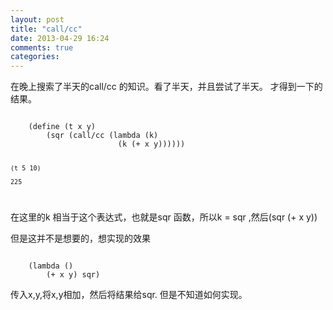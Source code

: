 ```yaml
---
layout: post
title: "call/cc"
date: 2013-04-29 16:24
comments: true
categories: 
---
```


在晚上搜索了半天的call/cc 的知识。看了半天，并且尝试了半天。
才得到一下的结果。

<code>
    (define (t x y)
        (sqr (call/cc (lambda (k)
                        (k (+ x y))))))

    (t 5 10)

    225
</code>

在这里的k 相当于这个表达式，也就是sqr 函数，所以k = sqr ,然后(sqr (+ x y))

但是这并不是想要的，想实现的效果

<code>
    (lambda () 
        (+ x y) sqr)
</code>

传入x,y,将x,y相加，然后将结果给sqr.
但是不知道如何实现。

